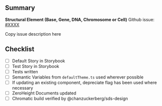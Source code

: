 ## Summary

**Structural Element (Base, Gene, DNA, Chromosome or Cell)**
Github issue: [#XXXX](link)

Copy issue description here

## Checklist

- [ ] Default Story in Storybook
- [ ] Test Story in Storybook
- [ ] Tests written
- [ ] Semantic Variables from `defaultTheme.ts` used wherever possible
- [ ] If updating an existing component, depreciate flag has been used where necessary
- [ ] ZeroHeight Documents updated
- [ ] Chromatic build verified by @chanzuckerberg/sds-design
